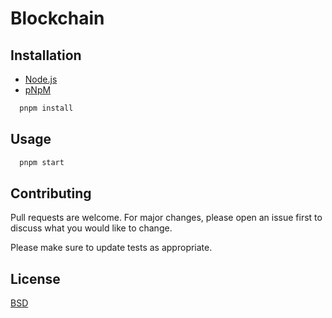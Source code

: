 # Blockchain

## Installation

* [Node.js](https://nodejs.org/en/) 
* [pNpM](https://pnpm.io/)

```bash
  pnpm install
```

## Usage

```bash
  pnpm start
```

## Contributing
Pull requests are welcome. For major changes, please open an issue first to discuss what you would like to change.

Please make sure to update tests as appropriate.

## License
[BSD](https://opensource.org/licenses/BSD-3-Clause)

